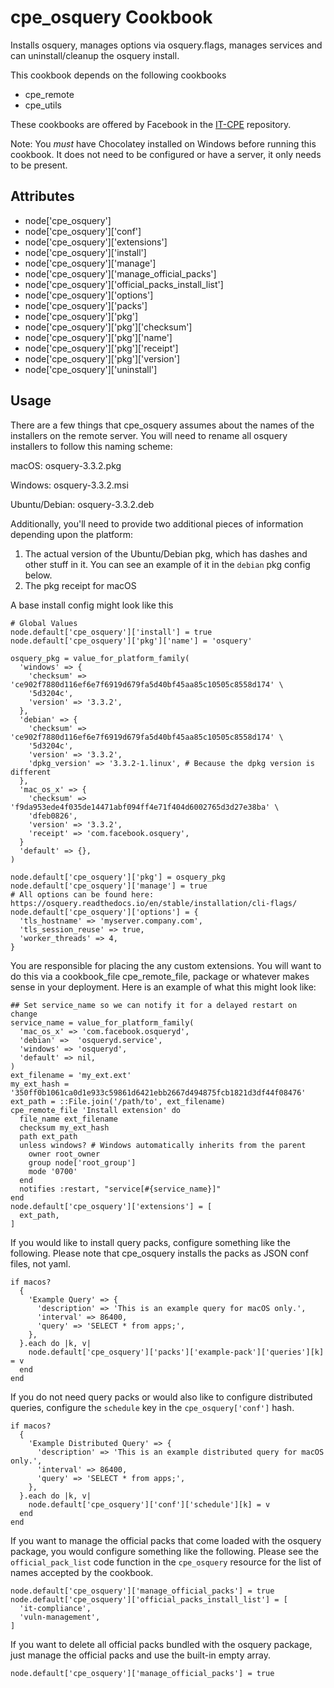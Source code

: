 cpe_osquery Cookbook
========================
Installs osquery, manages options via osquery.flags, manages services and can uninstall/cleanup the osquery install.

This cookbook depends on the following cookbooks

* cpe_remote
* cpe_utils

These cookbooks are offered by Facebook in the [IT-CPE](https://github.com/facebook/IT-CPE) repository.

Note: You *must* have Chocolatey installed on Windows before running this cookbook. It does not need to be configured or have a server, it only needs to be present.

Attributes
----------
* node['cpe_osquery']
* node['cpe_osquery']['conf']
* node['cpe_osquery']['extensions']
* node['cpe_osquery']['install']
* node['cpe_osquery']['manage']
* node['cpe_osquery']['manage_official_packs']
* node['cpe_osquery']['official_packs_install_list']
* node['cpe_osquery']['options']
* node['cpe_osquery']['packs']
* node['cpe_osquery']['pkg']
* node['cpe_osquery']['pkg']['checksum']
* node['cpe_osquery']['pkg']['name']
* node['cpe_osquery']['pkg']['receipt']
* node['cpe_osquery']['pkg']['version']
* node['cpe_osquery']['uninstall']

Usage
-----
There are a few things that cpe_osquery assumes about the names of the installers on the remote server. You will need to rename all osquery installers to follow this naming scheme:

macOS:
osquery-3.3.2.pkg

Windows:
osquery-3.3.2.msi

Ubuntu/Debian:
osquery-3.3.2.deb

Additionally, you'll need to provide two additional pieces of information depending upon the platform:

1. The actual version of the Ubuntu/Debian pkg, which has dashes and other stuff in it. You can see an example of it in the `debian` pkg config below.
2. The pkg receipt for macOS

A base install config might look like this
```
# Global Values
node.default['cpe_osquery']['install'] = true
node.default['cpe_osquery']['pkg']['name'] = 'osquery'

osquery_pkg = value_for_platform_family(
  'windows' => {
    'checksum' => 'ce902f7880d116ef6e7f6919d679fa5d40bf45aa85c10505c8558d174' \
    '5d3204c',
    'version' => '3.3.2',
  },
  'debian' => {
    'checksum' => 'ce902f7880d116ef6e7f6919d679fa5d40bf45aa85c10505c8558d174' \
    '5d3204c',
    'version' => '3.3.2',
    'dpkg_version' => '3.3.2-1.linux', # Because the dpkg version is different
  },
  'mac_os_x' => {
    'checksum' => 'f9da953ede4f035de14471abf094ff4e71f404d6002765d3d27e38ba' \
    'dfeb0826',
    'version' => '3.3.2',
    'receipt' => 'com.facebook.osquery',
  }
  'default' => {},
)

node.default['cpe_osquery']['pkg'] = osquery_pkg
node.default['cpe_osquery']['manage'] = true
# All options can be found here: https://osquery.readthedocs.io/en/stable/installation/cli-flags/
node.default['cpe_osquery']['options'] = {
  'tls_hostname' => 'myserver.company.com',
  'tls_session_reuse' => true,
  'worker_threads' => 4,
}
```
You are responsible for placing the any custom extensions. You will want to do this via a cookbook_file cpe_remote_file, package or whatever makes sense in your deployment. Here is an example of what this might look like:

```
## Set service_name so we can notify it for a delayed restart on change
service_name = value_for_platform_family(
  'mac_os_x' => 'com.facebook.osqueryd',
  'debian' =>  'osqueryd.service',
  'windows' => 'osqueryd',
  'default' => nil,
)
ext_filename = 'my_ext.ext'
my_ext_hash = '350ff0b1061ca0d1e933c59861d6421ebb2667d494875fcb1821d3df44f08476'
ext_path = ::File.join('/path/to', ext_filename)
cpe_remote_file 'Install extension' do
  file_name ext_filename
  checksum my_ext_hash
  path ext_path
  unless windows? # Windows automatically inherits from the parent
    owner root_owner
    group node['root_group']
    mode '0700'
  end
  notifies :restart, "service[#{service_name}]"
end
node.default['cpe_osquery']['extensions'] = [
  ext_path,
]
```

If you would like to install query packs, configure something like the following. Please note that cpe_osquery installs the packs as JSON conf files, not yaml.
```
if macos?
  {
    'Example Query' => {
      'description' => 'This is an example query for macOS only.',
      'interval' => 86400,
      'query' => 'SELECT * from apps;',
    },
  }.each do |k, v|
    node.default['cpe_osquery']['packs']['example-pack']['queries'][k] = v
  end
end
```

If you do not need query packs or would also like to configure distributed queries, configure the `schedule` key in the `cpe_osquery['conf']` hash.
```
if macos?
  {
    'Example Distributed Query' => {
      'description' => 'This is an example distributed query for macOS only.',
      'interval' => 86400,
      'query' => 'SELECT * from apps;',
    },
  }.each do |k, v|
    node.default['cpe_osquery']['conf']['schedule'][k] = v
  end
end
```

If you want to manage the official packs that come loaded with the osquery package, you would configure something like the following. Please see the `official_pack_list` code function in the `cpe_osquery` resource for the list of names accepted by the cookbook.
```
node.default['cpe_osquery']['manage_official_packs'] = true
node.default['cpe_osquery']['official_packs_install_list'] = [
  'it-compliance',
  'vuln-management',
]
```

If you want to delete all official packs bundled with the osquery package, just manage the official packs and use the built-in empty array.

```
node.default['cpe_osquery']['manage_official_packs'] = true
```
